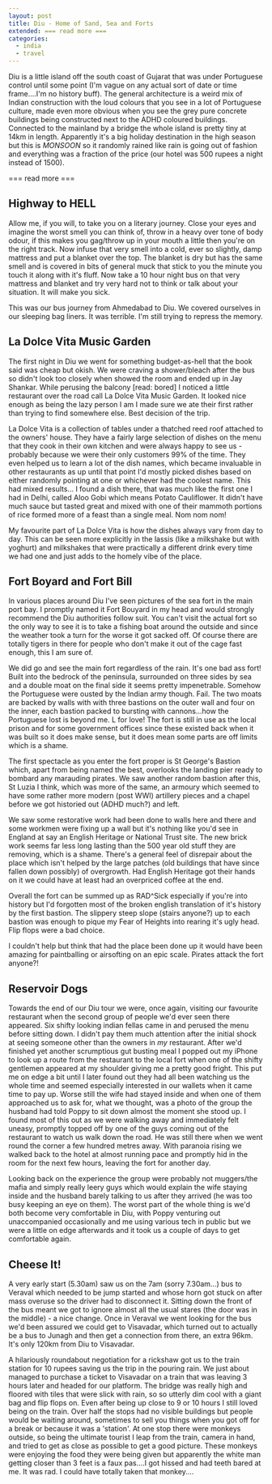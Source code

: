 ```yaml
---
layout: post
title: Diu - Home of Sand, Sea and Forts
extended: === read more ===
categories:
  - india
  - travel
---
```


Diu is a little island off the south coast of Gujarat that was under Portuguese control until some point (I'm vague on any actual sort of date or time frame....I'm no history buff). The general architecture is a weird mix of Indian construction with the loud colours that you see in a lot of Portuguese culture, made even more obvious when you see the grey pure concrete buildings being constructed next to the ADHD coloured buildings. Connected to the mainland by a bridge the whole island is pretty tiny at 14km in length. Apparently it's a big holiday destination in the high season but this is _MONSOON_ so it randomly rained like rain is going out of fashion and everything was a fraction of the price (our hotel was 500 rupees a night instead of 1500).

=== read more ===

## Highway to HELL
Allow me, if you will, to take you on a literary journey. Close your eyes and imagine the worst smell you can think of, throw in a heavy over tone of body odour, if this makes you gag/throw up in your mouth a little then you're on the right track. Now infuse that very smell into a cold, ever so slightly, damp mattress and put a blanket over the top. The blanket is dry but has the same smell and is covered in bits of general muck that stick to you the minute you touch it along with it's fluff. Now take a 10 hour night bus on that very mattress and blanket and try very hard not to think or talk about your situation. It will make you sick.

This was our bus journey from Ahmedabad to Diu. We covered ourselves in our sleeping bag liners. It was terrible. I'm still trying to repress the memory.

## La Dolce Vita Music Garden
The first night in Diu we went for something budget-as-hell that the book said was cheap but okish. We were craving a shower/bleach after the bus so didn't look too closely when showed the room and ended up in Jay Shankar. While perusing the balcony [read: bored] I noticed a little restaurant over the road call La Dolce Vita Music Garden. It looked nice enough as being the lazy person I am I made sure we ate their first rather than trying to find somewhere else. Best decision of the trip.

La Dolce Vita is a collection of tables under a thatched reed roof attached to the owners' house. They have a fairly large selection of dishes on the menu that they cook in their own kitchen and were always happy to see us - probably because we were their only customers 99% of the time. They even helped us to learn a lot of the dish names, which became invaluable in other restaurants as up until that point I'd mostly picked dishes based on either randomly pointing at one or whichever had the coolest name. This had mixed results... I found a dish there, that was much like the first one I had in Delhi, called Aloo Gobi which means Potato Cauliflower. It didn't have much sauce but tasted great and mixed with one of their mammoth portions of rice formed more of a feast than a single meal. Nom nom nom!

My favourite part of La Dolce Vita is how the dishes always vary from day to day. This can be seen more explicitly in the lassis (like a milkshake but with yoghurt) and milkshakes that were practically a different drink every time we had one and just adds to the homely vibe of the place.


## Fort Boyard and Fort Bill
In various places around Diu I've seen pictures of the sea fort in the main port bay. I promptly named it Fort Bouyard in my head and would strongly recommend the Diu authorities follow suit. You can't visit the actual fort so the only way to see it is to take a fishing boat around the outside and since the weather took a turn for the worse it got sacked off. Of course there are totally tigers in there for people who don't make it out of the cage fast enough, this I am sure of.

We did go and see the main fort regardless of the rain. It's one bad ass fort! Built into the bedrock of the peninsula, surrounded on three sides by sea and a double moat on the final side it seems pretty impenetrable. Somehow the Portuguese were ousted by the Indian army though. Fail. The two moats are backed by walls with with three bastions on the outer wall and four on the inner, each bastion packed to bursting with cannons...how the Portuguese lost is beyond me. L for love! The fort is still in use as the local prison and for some government offices since these existed back when it was built so it does make sense, but it does mean some parts are off limits which is a shame.

The first spectacle as you enter the fort proper is St George's Bastion which, apart from being named the best, overlooks the landing pier ready to bombard any marauding pirates. We saw another random bastion after this, St Luzia I think, which was more of the same, an armoury which seemed to have some rather more modern (post WWI) artillery pieces and a chapel before we got historied out (ADHD much?) and left. 

We saw some restorative work had been done to walls here and there and some workmen were fixing up a wall but it's nothing like you'd see in England at say an English Heritage or National Trust site. The new brick work seems far less long lasting than the 500 year old stuff they are removing, which is a shame. There's a general feel of disrepair about the place which isn't helped by the large patches (old buildings that have since fallen down possibly) of overgrowth. Had English Heritage got their hands on it we could have at least had an overpriced coffee at the end.

Overall the fort can be summed up as RAD^Sick especially if you're into history but I'd forgotten most of the broken english translation of it's history by the first bastion. The slippery steep slope (stairs anyone?) up to each bastion was enough to pique my Fear of Heights into rearing it's ugly head. Flip flops were a bad choice.

I couldn't help but think that had the place been done up it would have been amazing for paintballing or airsofting on an epic scale. Pirates attack the fort anyone?!


## Reservoir Dogs
Towards the end of our Diu tour we were, once again, visiting our favourite restaurant when the second group of people we'd ever seen there appeared. Six shifty looking indian fellas came in and perused the menu before sitting down. I didn't pay them much attention after the initial shock at seeing someone other than the owners in _my_ restaurant. After we'd finished yet another scrumptious gut busting meal I popped out my iPhone to look up a route from the restaurant to the local fort when one of the shifty gentlemen appeared at my shoulder giving me a pretty good fright. This put me on edge a bit until I later found out they had all been watching us the whole time and seemed especially interested in our wallets when it came time to pay up. Worse still the wife had stayed inside and when one of them approached us to ask for, what we thought, was a photo of the group the husband had told Poppy to sit down almost the moment she stood up. I found most of this out as we were walking away and immediately felt uneasy, promptly topped off by one of the guys coming out of the restaurant to watch us walk down the road. He was still there when we went round the corner a few hundred metres away. With paranoia rising we walked back to the hotel at almost running pace and promptly hid in the room for the next few hours, leaving the fort for another day.

Looking back on the experience the group were probably not muggers/the mafia and simply really leery guys which would explain the wife staying inside and the husband barely talking to us after they arrived (he was too busy keeping an eye on them). The worst part of the whole thing is we'd both become very comfortable in Diu, with Poppy venturing out unaccompanied occasionally and me using various tech in public but we were a little on edge afterwards and it took us a couple of days to get comfortable again.


## Cheese It!
A very early start (5.30am) saw us on the 7am (sorry 7.30am...) bus to Veraval which needed to be jump started and whose horn got stuck on after mass overuse so the driver had to disconnect it. Sitting down the front of the bus meant we got to ignore almost all the usual stares (the door was in the middle) - a nice change. Once in Veraval we went looking for the bus we'd been assured we could get to Visavadar, which turned out to actually be a bus to Junagh and then get a connection from there, an extra 96km. It's only 120km from Diu to Visavadar.

A hilariously roundabout negotiation for a rickshaw got us to the train station for 10 rupees saving us the trip in the pouring rain. We just about managed to purchase a ticket to Visavadar on a train that was leaving 3 hours later and headed for our platform. The bridge was really high and floored with tiles that were slick with rain, so so utterly dim cool with a giant bag and flip flops on. Even after being up close to 9 or 10 hours I still loved being on the train. Over half the stops had no visible buildings but people would be waiting around, sometimes to sell you things when you got off for a break or because it was a 'station'. At one stop there were monkeys outside, so being the ultimate tourist I leap from the train, camera in hand, and tried to get as close as possible to get a good picture. These monkeys were enjoying the food they were being given but apparently the white man getting closer than 3 feet is a faux pas....I got hissed and had teeth bared at me. It was rad. I could have totally taken that monkey....